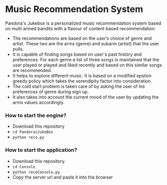 # Music Recommendation System #
Pandora's Jukebox is a personalized music recommendation system based on multi armed bandits with a flavour of content based recommendation. 

* The recommendations are based on the user’s choice of genre and artist. These two are the arms (genre) and subarm (artist) that the user pulls. 
* It is capable of finding songs based on user's past history and preferences. For each genre  a list of three songs is maintained that the user played or played and liked recently and based on this similar songs are recommended.
* It helps to explore different music. It is based on a modified epsilon greedy policy which takes the serendipity factor into consideration. 
* The cold start problem is taken care of by asking the user of his preferences of genre during sign up. 
* It also takes into account the current mood of the user by updating the arms values accordingly. 
### How to start the engine? ###
* Download this repository
* ``` cd PandorasJukeBox ```
* ``` python reco.py ```
### How to start the application? ###

* Download this repository.
* ``` cd Console ```
* ``` python recoConsole.py ```
* Copy the server url and paste it into the browser

